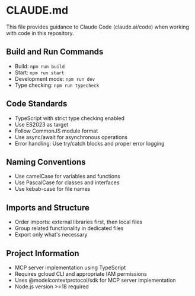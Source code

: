 # CLAUDE.md

This file provides guidance to Claude Code (claude.ai/code) when working with code in this repository.

## Build and Run Commands
- Build: `npm run build`
- Start: `npm run start`
- Development mode: `npm run dev`
- Type checking: `npm run typecheck`

## Code Standards
- TypeScript with strict type checking enabled
- Use ES2023 as target
- Follow CommonJS module format
- Use async/await for asynchronous operations
- Error handling: Use try/catch blocks and proper error logging

## Naming Conventions
- Use camelCase for variables and functions
- Use PascalCase for classes and interfaces
- Use kebab-case for file names

## Imports and Structure
- Order imports: external libraries first, then local files
- Group related functionality in dedicated files
- Export only what's necessary

## Project Information
- MCP server implementation using TypeScript
- Requires gcloud CLI and appropriate IAM permissions
- Uses @modelcontextprotocol/sdk for MCP server implementation
- Node.js version >=18 required
